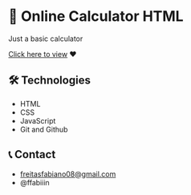 # 🧮 Online Calculator HTML

Just a basic calculator

[Click here to view](https://fabinho070.github.io/basic-calculator/) ❤️ 

## 🛠️ Technologies
- HTML
- CSS
- JavaScript
- Git and Github

## 📞 Contact
- freitasfabiano08@gmail.com
- @ffabiiin
